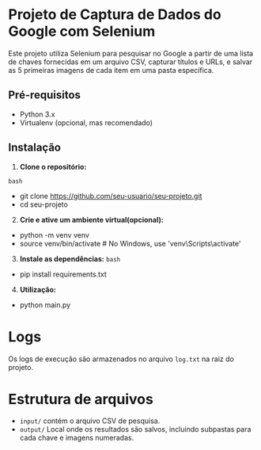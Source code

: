 # Projeto de Captura de Dados do Google com Selenium

Este projeto utiliza Selenium para pesquisar no Google a partir de uma lista de chaves fornecidas em um arquivo CSV, capturar títulos e URLs, e salvar as 5 primeiras imagens de cada item em uma pasta específica.

## Pré-requisitos

- Python 3.x
- Virtualenv (opcional, mas recomendado)

## Instalação

1. **Clone o repositório:**

```bash```
- git clone https://github.com/seu-usuario/seu-projeto.git
- cd seu-projeto

2. **Crie e ative um ambiente virtual(opcional):**
- python -m venv venv
- source venv/bin/activate  # No Windows, use 'venv\Scripts\activate'

3. **Instale as dependências:**
```bash```
- pip install requirements.txt

4. **Utilização:**
- python main.py

# Logs 
Os logs de execução são armazenados no arquivo `log.txt` na raiz do projeto.

# Estrutura de arquivos
- `input/` contém o arquivo CSV de pesquisa.
- `output/` Local onde os resultados são salvos, incluindo subpastas para cada chave e imagens numeradas.

